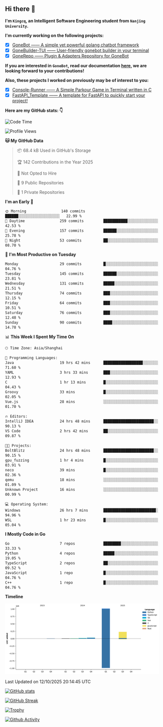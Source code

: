 ## Hi there 👋

**I'm `Kingcq`, an Intelligent Software Engineering student from `Nanjing University`.**

**I'm currently working on the following projects:**

- [x] [GoneBot —— A simple yet powerful golang chatbot framework](https://github.com/gonebot-dev/gonebot)
- [x] [GoneBuilder-TUI —— User-friendly gonebot builder in your terminal](https://github.com/gonebot-dev/gonebuilder-tui)
- [x] [GoneRepo —— Plugin & Adapters Repository for GoneBot](https://github.com/gonebot-dev/gonerepo)

**If you are interested in `GoneBot`, read our documentation [here](https://gonebot-dev.github.io/), we are looking forward to your contributions!**

**Also, these projects I worked on previously may be of interest to you:**

- [x] [Console-Runner —— A Simple Parkour Game in Terminal written in C](https://github.com/Kingcxp/Console-Runners)
- [x] [FastAPI_Template —— A template for FastAPI to quickly start your project!](https://github.com/Kingcxp/FastAPI_Template)

**Here are my GitHub stats: 👇**
<!--START_SECTION:waka-->
![Code Time](http://img.shields.io/badge/Code%20Time-1%2C935%20hrs%2032%20mins-blue)

![Profile Views](http://img.shields.io/badge/Profile%20Views-2-blue)

**🐱 My GitHub Data** 

> 📦 68.4 kB Used in GitHub's Storage 
 > 
> 🏆 142 Contributions in the Year 2025
 > 
> 🚫 Not Opted to Hire
 > 
> 📜 9 Public Repositories 
 > 
> 🔑 1 Private Repositories 
 > 
**I'm an Early 🐤** 

```text
🌞 Morning                140 commits         ██████░░░░░░░░░░░░░░░░░░░   22.99 % 
🌆 Daytime                259 commits         ███████████░░░░░░░░░░░░░░   42.53 % 
🌃 Evening                157 commits         ██████░░░░░░░░░░░░░░░░░░░   25.78 % 
🌙 Night                  53 commits          ██░░░░░░░░░░░░░░░░░░░░░░░   08.70 % 
```
📅 **I'm Most Productive on Tuesday** 

```text
Monday                   29 commits          █░░░░░░░░░░░░░░░░░░░░░░░░   04.76 % 
Tuesday                  145 commits         ██████░░░░░░░░░░░░░░░░░░░   23.81 % 
Wednesday                131 commits         █████░░░░░░░░░░░░░░░░░░░░   21.51 % 
Thursday                 74 commits          ███░░░░░░░░░░░░░░░░░░░░░░   12.15 % 
Friday                   64 commits          ███░░░░░░░░░░░░░░░░░░░░░░   10.51 % 
Saturday                 76 commits          ███░░░░░░░░░░░░░░░░░░░░░░   12.48 % 
Sunday                   90 commits          ████░░░░░░░░░░░░░░░░░░░░░   14.78 % 
```


📊 **This Week I Spent My Time On** 

```text
🕑︎ Time Zone: Asia/Shanghai

💬 Programming Languages: 
Java                     19 hrs 42 mins      ██████████████████░░░░░░░   71.60 % 
YAML                     3 hrs 33 mins       ███░░░░░░░░░░░░░░░░░░░░░░   12.93 % 
C                        1 hr 13 mins        █░░░░░░░░░░░░░░░░░░░░░░░░   04.43 % 
Groovy                   33 mins             █░░░░░░░░░░░░░░░░░░░░░░░░   02.05 % 
Vue.js                   28 mins             ░░░░░░░░░░░░░░░░░░░░░░░░░   01.70 % 

🔥 Editors: 
IntelliJ IDEA            24 hrs 48 mins      ███████████████████████░░   90.13 % 
VS Code                  2 hrs 42 mins       ██░░░░░░░░░░░░░░░░░░░░░░░   09.87 % 

🐱‍💻 Projects: 
BoltBlitz                24 hrs 48 mins      ███████████████████████░░   90.15 % 
gpu_fuzzing              1 hr 4 mins         █░░░░░░░░░░░░░░░░░░░░░░░░   03.91 % 
neco                     39 mins             █░░░░░░░░░░░░░░░░░░░░░░░░   02.36 % 
qemu                     18 mins             ░░░░░░░░░░░░░░░░░░░░░░░░░   01.09 % 
Unknown Project          16 mins             ░░░░░░░░░░░░░░░░░░░░░░░░░   00.99 % 

💻 Operating System: 
Windows                  26 hrs 7 mins       ████████████████████████░   94.96 % 
WSL                      1 hr 23 mins        █░░░░░░░░░░░░░░░░░░░░░░░░   05.04 % 
```

**I Mostly Code in Go** 

```text
Go                       7 repos             ████████░░░░░░░░░░░░░░░░░   33.33 % 
Python                   4 repos             █████░░░░░░░░░░░░░░░░░░░░   19.05 % 
TypeScript               2 repos             ██░░░░░░░░░░░░░░░░░░░░░░░   09.52 % 
JavaScript               1 repo              █░░░░░░░░░░░░░░░░░░░░░░░░   04.76 % 
C++                      1 repo              █░░░░░░░░░░░░░░░░░░░░░░░░   04.76 % 
```



**Timeline**

![Lines of Code chart](https://raw.githubusercontent.com/Kingcxp/Kingcxp/main/assets/bar_graph.png)


 Last Updated on 12/10/2025 20:14:45 UTC
<!--END_SECTION:waka-->

[![GitHub stats](https://github-readme-stats.vercel.app/api?username=Kingcxp&show_icons=true&count_private=true&theme=aura&hide_border=true&icon_color=FF4500&text_color=76EE00)](https://github.com/anuraghazra/github-readme-stats)    

[![GitHub Streak](https://github-readme-streak-stats.herokuapp.com/?user=Kingcxp&hide_border=true&theme=catppuccin-macchiato)](https://git.io/streak-stats)

[![Trophy](https://github-profile-trophy.vercel.app/?username=Kingcxp&theme=dracula)](https://github.com/ryo-ma/github-profile-trophy)

[![Github Activity](https://github-readme-activity-graph.vercel.app/graph?username=Kingcxp&theme=tokyo-night&hide_border=true)](https://github.com/ashutosh00710/github-readme-activity-graph)